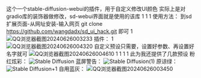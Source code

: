 这个一个stable-diffusion-webui的插件，用于自定义修改UI颜色
实际上是对gradio库的装饰器做修改，sd-webui界面就是使用的该库
1
1
1
使用方法：
到sd扩展页面-从网址安装-输入网页 git clone https://github.com/wangdadx/sd_ui_hack.git 即可
1
![QQ浏览器截图20240626003233](https://github.com/wangdadx/sd_ui_hack/assets/135070647/0a557c4c-c4e2-497a-a4ef-48254eee2284)
插件：
1
![QQ浏览器截图20240626004320](https://github.com/wangdadx/sd_ui_hack/assets/135070647/8b6a5974-ae95-4ba6-8556-85c03607415f)
自定义预设只需要，设置好参数、再设置好名字就可
![QQ浏览器截图20240626004610](https://github.com/wangdadx/sd_ui_hack/assets/135070647/3cf57fbd-387c-42f4-8141-bed8976d9cb9)
1
1
1
1
此为我还提供了几款预设
粉红炫彩：
![Stable Diffusion](https://github.com/wangdadx/sd_ui_hack/assets/135070647/8d407d19-605a-45bb-92e5-835c6a5dfad2)
蓝屏警告：
![Stable Diffusion(1)](https://github.com/wangdadx/sd_ui_hack/assets/135070647/dfaa409e-d898-43c2-9098-77d5c0ecdc09)
原谅绿：
![Stable Diffusion+1](https://github.com/wangdadx/sd_ui_hack/assets/135070647/83761548-baec-466f-a5a2-f82d3a7af87d)
自用蓝灰：
![QQ浏览器截图20240626003450](https://github.com/wangdadx/sd_ui_hack/assets/135070647/4281d67a-219c-4e30-93f2-af76f199ecf1)
